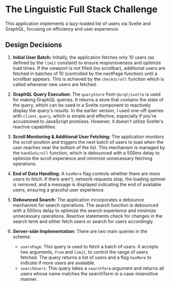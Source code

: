 # The Linguistic Full Stack Challenge

This application implements a lazy-loaded list of users via Svelte and GraphQL, focusing on efficiency and user experience.

## Design Decisions

1. **Initial User Batch:** Initially, the application fetches only 10 users (as defined by the `limit` constant) to ensure responsiveness and optimize load times. If the viewport is not filled (no scrollbar), additional users are fetched in batches of 10 (controlled by the nextPage function) until a scrollbar appears. This is achieved by the `checkScroll` function which is called whenever new users are fetched.

2. **GraphQL Query Execution:** The `queryStore` from `@urql/svelte` is used for making GraphQL queries. It returns a store that contains the state of the query, which can be used in a Svelte component to reactively display the query's results. In the earlier version, I used one-off queries with `client.query`, which is simple and effective, especially if you're accustomed to JavaScript promises. However, it doesn't utilize Svelte's reactive capabilities.

3. **Scroll Monitoring & Additional User Fetching:** The application monitors the scroll position and triggers the next batch of users to load when the user reaches near the bottom of the list. This mechanism is managed by the `handleScroll` function, which is debounced with a 500ms delay to optimize the scroll experience and minimize unnecessary fetching operations.

4. **End of Data Handling:** A `hasMore` flag controls whether there are more users to fetch. If there aren't, network requests stop, the loading spinner is removed, and a message is displayed indicating the end of available users, ensuring a graceful user experience.

5. **Debounced Search:** The application incorporates a debounce mechanism for search operations. The search function is debounced with a 500ms delay to optimize the search experience and minimize unnecessary operations. Reactive statements check for changes in the search term and either fetch users or search for users accordingly.

6. **Server-side Implementation:** There are two main queries in the schema:
    - `usersPage`: This query is used to fetch a batch of users. It accepts two arguments, `from` and `limit`, to control the range of users fetched. The query returns a list of users and a flag `hasMore` to indicate if more users are available.
    - `searchUsers`: This query takes a `searchTerm` argument and returns all users whose name matches the searchTerm in a case-insensitive manner.
